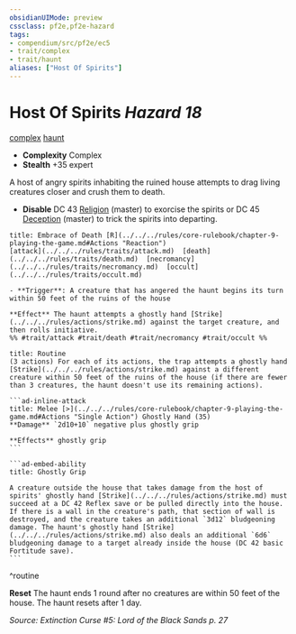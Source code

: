 ```yaml
---
obsidianUIMode: preview
cssclass: pf2e,pf2e-hazard
tags:
- compendium/src/pf2e/ec5
- trait/complex
- trait/haunt
aliases: ["Host Of Spirits"]
---
```

# Host Of Spirits *Hazard 18*  
[complex](../../../Rules/traits/complex.md)  [haunt](../../../Rules/traits/haunt.md)  

- **Complexity** Complex
- **Stealth** +35 expert  

A host of angry spirits inhabiting the ruined house attempts to drag living creatures closer and crush them to death.

- **Disable** DC 43 [Religion](../../skills.md#Religion) (master) to exorcise the spirits or DC 45 [Deception](../../skills.md#Deception) (master) to trick the spirits into departing.  
     
```ad-embed-ability
title: Embrace of Death [R](../../../rules/core-rulebook/chapter-9-playing-the-game.md#Actions "Reaction")
[attack](../../../rules/traits/attack.md)  [death](../../../rules/traits/death.md)  [necromancy](../../../rules/traits/necromancy.md)  [occult](../../../rules/traits/occult.md)  

- **Trigger**: A creature that has angered the haunt begins its turn within 50 feet of the ruins of the house

**Effect** The haunt attempts a ghostly hand [Strike](../../../rules/actions/strike.md) against the target creature, and then rolls initiative.  
%% #trait/attack #trait/death #trait/necromancy #trait/occult %%
```

````ad-pf2-summary
title: Routine
(3 actions) For each of its actions, the trap attempts a ghostly hand [Strike](../../../rules/actions/strike.md) against a different creature within 50 feet of the ruins of the house (if there are fewer than 3 creatures, the haunt doesn't use its remaining actions).

```ad-inline-attack
title: Melee [>](../../../rules/core-rulebook/chapter-9-playing-the-game.md#Actions "Single Action") Ghostly Hand (35)
**Damage** `2d10+10` negative plus ghostly grip 
 
**Effects** ghostly grip
```

```ad-embed-ability
title: Ghostly Grip

A creature outside the house that takes damage from the host of spirits' ghostly hand [Strike](../../../rules/actions/strike.md) must succeed at a DC 42 Reflex save or be pulled directly into the house. If there is a wall in the creature's path, that section of wall is destroyed, and the creature takes an additional `3d12` bludgeoning damage. The haunt's ghostly hand [Strike](../../../rules/actions/strike.md) also deals an additional `6d6` bludgeoning damage to a target already inside the house (DC 42 basic Fortitude save).
```
````
^routine

**Reset** The haunt ends 1 round after no creatures are within 50 feet of the house. The haunt resets after 1 day.  

*Source: Extinction Curse #5: Lord of the Black Sands p. 27*
